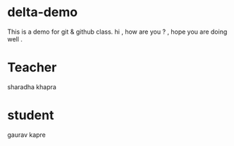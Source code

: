 # delta-demo
This is a demo for git &amp; github class.
hi , how are you ? , hope you are doing well .

# Teacher 
sharadha khapra 

# student 
gaurav kapre 
